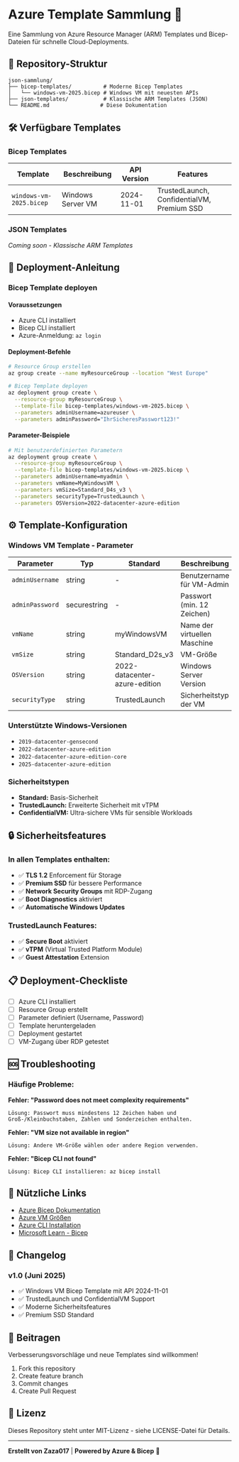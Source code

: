 # Azure Template Sammlung 🚀

Eine Sammlung von Azure Resource Manager (ARM) Templates und Bicep-Dateien für schnelle Cloud-Deployments.

## 📁 Repository-Struktur

```
json-sammlung/
├── bicep-templates/          # Moderne Bicep Templates
│   └── windows-vm-2025.bicep # Windows VM mit neuesten APIs
├── json-templates/           # Klassische ARM Templates (JSON)
└── README.md                # Diese Dokumentation
```

## 🛠️ Verfügbare Templates

### Bicep Templates

| Template | Beschreibung | API Version | Features |
|----------|--------------|-------------|----------|
| `windows-vm-2025.bicep` | Windows Server VM | 2024-11-01 | TrustedLaunch, ConfidentialVM, Premium SSD |

### JSON Templates
*Coming soon - Klassische ARM Templates*

## 🚀 Deployment-Anleitung

### Bicep Template deployen

#### Voraussetzungen
- Azure CLI installiert
- Bicep CLI installiert
- Azure-Anmeldung: `az login`

#### Deployment-Befehle

```bash
# Resource Group erstellen
az group create --name myResourceGroup --location "West Europe"

# Bicep Template deployen
az deployment group create \
  --resource-group myResourceGroup \
  --template-file bicep-templates/windows-vm-2025.bicep \
  --parameters adminUsername=azureuser \
  --parameters adminPassword="IhrSicheresPasswort123!"
```

#### Parameter-Beispiele

```bash
# Mit benutzerdefinierten Parametern
az deployment group create \
  --resource-group myResourceGroup \
  --template-file bicep-templates/windows-vm-2025.bicep \
  --parameters adminUsername=myadmin \
  --parameters vmName=MyWindowsVM \
  --parameters vmSize=Standard_D4s_v3 \
  --parameters securityType=TrustedLaunch \
  --parameters OSVersion=2022-datacenter-azure-edition
```

## ⚙️ Template-Konfiguration

### Windows VM Template - Parameter

| Parameter | Typ | Standard | Beschreibung |
|-----------|-----|----------|--------------|
| `adminUsername` | string | - | Benutzername für VM-Admin |
| `adminPassword` | securestring | - | Passwort (min. 12 Zeichen) |
| `vmName` | string | myWindowsVM | Name der virtuellen Maschine |
| `vmSize` | string | Standard_D2s_v3 | VM-Größe |
| `OSVersion` | string | 2022-datacenter-azure-edition | Windows Server Version |
| `securityType` | string | TrustedLaunch | Sicherheitstyp der VM |

### Unterstützte Windows-Versionen
- `2019-datacenter-gensecond`
- `2022-datacenter-azure-edition`
- `2022-datacenter-azure-edition-core`
- `2025-datacenter-azure-edition`

### Sicherheitstypen
- **Standard:** Basis-Sicherheit
- **TrustedLaunch:** Erweiterte Sicherheit mit vTPM
- **ConfidentialVM:** Ultra-sichere VMs für sensible Workloads

## 🔒 Sicherheitsfeatures

### In allen Templates enthalten:
- ✅ **TLS 1.2** Enforcement für Storage
- ✅ **Premium SSD** für bessere Performance
- ✅ **Network Security Groups** mit RDP-Zugang
- ✅ **Boot Diagnostics** aktiviert
- ✅ **Automatische Windows Updates**

### TrustedLaunch Features:
- ✅ **Secure Boot** aktiviert
- ✅ **vTPM** (Virtual Trusted Platform Module)
- ✅ **Guest Attestation** Extension

## 📋 Deployment-Checkliste

- [ ] Azure CLI installiert
- [ ] Resource Group erstellt
- [ ] Parameter definiert (Username, Password)
- [ ] Template heruntergeladen
- [ ] Deployment gestartet
- [ ] VM-Zugang über RDP getestet

## 🆘 Troubleshooting

### Häufige Probleme:

**Fehler: "Password does not meet complexity requirements"**
```
Lösung: Passwort muss mindestens 12 Zeichen haben und Groß-/Kleinbuchstaben, Zahlen und Sonderzeichen enthalten.
```

**Fehler: "VM size not available in region"**
```
Lösung: Andere VM-Größe wählen oder andere Region verwenden.
```

**Fehler: "Bicep CLI not found"**
```
Lösung: Bicep CLI installieren: az bicep install
```

## 🔗 Nützliche Links

- [Azure Bicep Dokumentation](https://docs.microsoft.com/azure/azure-resource-manager/bicep/)
- [Azure VM Größen](https://docs.microsoft.com/azure/virtual-machines/sizes)
- [Azure CLI Installation](https://docs.microsoft.com/cli/azure/install-azure-cli)
- [Microsoft Learn - Bicep](https://docs.microsoft.com/learn/paths/bicep-deploy/)

## 📝 Changelog

### v1.0 (Juni 2025)
- ✅ Windows VM Bicep Template mit API 2024-11-01
- ✅ TrustedLaunch und ConfidentialVM Support
- ✅ Moderne Sicherheitsfeatures
- ✅ Premium SSD Standard

## 🤝 Beitragen

Verbesserungsvorschläge und neue Templates sind willkommen!

1. Fork this repository
2. Create feature branch
3. Commit changes
4. Create Pull Request

## 📄 Lizenz

Dieses Repository steht unter MIT-Lizenz - siehe LICENSE-Datei für Details.

---

**Erstellt von Zaza017** | **Powered by Azure & Bicep** 🚀
